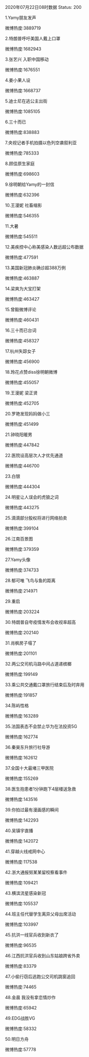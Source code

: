 2020年07月22日08时数据
Status: 200

1.Yamy朋友发声

微博热度:3889719

2.特朗普呼吁美国人戴上口罩

微博热度:1682943

3.张艺兴 入职中国移动

微博热度:1676551

4.姜小果人设

微博热度:1668737

5.迪士尼在逃公主出街

微博热度:1085105

6.三十而已

微博热度:838883

7.央视记者手机拍摄以色列空袭叙利亚

微博热度:785333

8.顾佳原生家庭

微博热度:698603

9.徐明朝给Yamy的一封信

微博热度:632396

10.王漫妮 社畜缩影

微博热度:546355

11.大暑

微博热度:545511

12.美疾控中心称美感染人数远超公布数据

微博热度:477591

13.美国新冠肺炎确诊超388万例

微博热度:463887

14.梁爽为大宝打架

微博热度:463427

15.曾毅微博评论

微博热度:460431

16.三十而已台词

微博热度:458327

17.杭州失踪女子

微博热度:456900

18.玲花点赞diss徐明朝微博

微博热度:455057

19.王漫妮 梁正贤

微博热度:452705

20.罗艳发现妈妈做小三

微博热度:451499

21.钟晓阳暖男

微博热度:447842

22.医院设高层次人才优先通道

微博热度:446700

23.白银

微博热度:444304

24.明星让人误会的虎狼之词

微博热度:443275

25.滴滴部分股权将进行网络拍卖

微博热度:399104

26.江南百景图

微博热度:379359

27.Yamy头像

微博热度:374733

28.郁可唯 飞鸟与鱼的距离

微博热度:214971

29.重启

微博热度:203224

30.特朗普自夸疫情发布会收视率超高

微博热度:202140

31.肖枫房子塌了

微博热度:201101

32.两公交司机马路中间占道递槟榔

微博热度:199149

33.乘公共交通戴口罩旅行结束后及时弃用

微博热度:191857

34.陈屿性格

微博热度:163289

35.法国表态不会禁止华为在法投资5G

微博热度:162774

36.秦昊东升旅行社导游

微博热度:162612

37.全国十大最堵三甲医院

微博热度:155269

38.医生抱患者1分钟跑下4层楼送急救

微博热度:143516

39.你拍过最有漫画感的瞬间

微博热度:142293

40.吴镇宇直播

微博热度:142072

41.穿越火线戒网中心

微博热度:117538

42.浙大通报努某某留校察看事件

微博热度:109421

43.横滨流星感染新冠

微博热度:105537

44.班主任代替学生离异父母出席活动

微博热度:103997

45.抗洪一线官兵收到新衣了

微博热度:96535

46.江西抗洪官兵收到山东姑娘跨省外卖

微博热度:83379

47.小偷行窃后逃跑公交司机跳窗追回

微博热度:74465

48.金晨 我没有拿恋情炒作

微博热度:65942

49.EDG战胜VG

微博热度:58332

50.明日方舟

微博热度:57778

